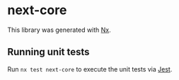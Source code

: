 # next-core

This library was generated with [Nx](https://nx.dev).

## Running unit tests

Run `nx test next-core` to execute the unit tests via [Jest](https://jestjs.io).
